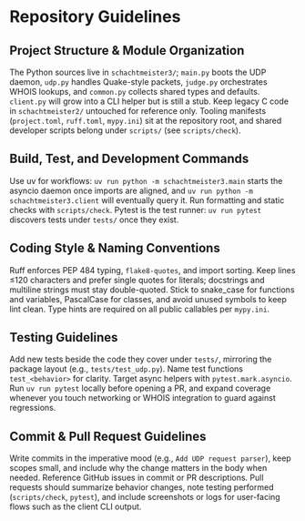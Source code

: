 # Repository Guidelines

## Project Structure & Module Organization
The Python sources live in `schachtmeister3/`; `main.py` boots the UDP daemon, `udp.py` handles Quake-style packets, `judge.py` orchestrates WHOIS lookups, and `common.py` collects shared types and defaults. `client.py` will grow into a CLI helper but is still a stub. Keep legacy C code in `schachtmeister2/` untouched for reference only. Tooling manifests (`project.toml`, `ruff.toml`, `mypy.ini`) sit at the repository root, and shared developer scripts belong under `scripts/` (see `scripts/check`).

## Build, Test, and Development Commands
Use uv for workflows: `uv run python -m schachtmeister3.main` starts the asyncio daemon once imports are aligned, and `uv run python -m schachtmeister3.client` will eventually query it. Run formatting and static checks with `scripts/check`. Pytest is the test runner: `uv run pytest` discovers tests under `tests/` once they exist.

## Coding Style & Naming Conventions
Ruff enforces PEP 484 typing, `flake8-quotes`, and import sorting. Keep lines ≤120 characters and prefer single quotes for literals; docstrings and multiline strings must stay double-quoted. Stick to snake_case for functions and variables, PascalCase for classes, and avoid unused symbols to keep lint clean. Type hints are required on all public callables per `mypy.ini`.

## Testing Guidelines
Add new tests beside the code they cover under `tests/`, mirroring the package layout (e.g., `tests/test_udp.py`). Name test functions `test_<behavior>` for clarity. Target async helpers with `pytest.mark.asyncio`. Run `uv run pytest` locally before opening a PR, and expand coverage whenever you touch networking or WHOIS integration to guard against regressions.

## Commit & Pull Request Guidelines
Write commits in the imperative mood (e.g., `Add UDP request parser`), keep scopes small, and include why the change matters in the body when needed. Reference GitHub issues in commit or PR descriptions. Pull requests should summarize behavior changes, note testing performed (`scripts/check`, `pytest`), and include screenshots or logs for user-facing flows such as the client CLI output.
